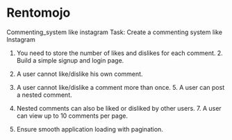 # Rentomojo
Commenting_system like instagram
Task: Create a commenting system like Instagram

1. You need to store the number of likes and dislikes for each comment. 2. Build a simple signup and login page.

3. A user cannot like/dislike his own comment.

4. A user cannot like/dislike a comment more than once. 5. A user can post a nested comment.

6. Nested comments can also be liked or disliked by other users. 7. A user can view up to 10 comments per page.

8. Ensure smooth application loading with pagination.
